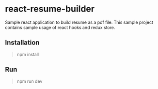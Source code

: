 # react-resume-builder
Sample react application to build resume as a pdf file.
This sample project contains sample usage of react hooks and redux store.

## Installation
> npm install
## Run
> npm run dev
